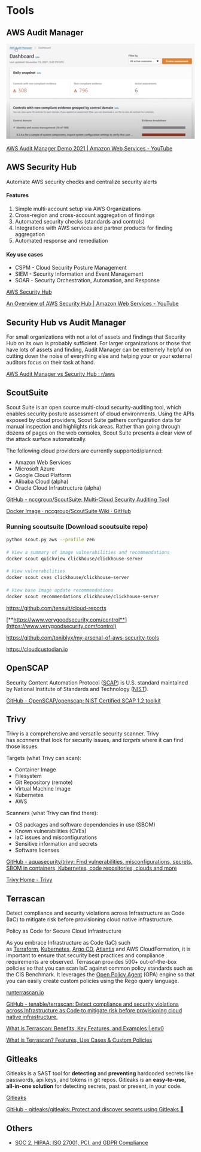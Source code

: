 # Tools

## AWS Audit Manager

![aws-audit-manager](../../../media/Screenshot%202023-12-08%20at%206.33.06PM.jpg)

[AWS Audit Manager Demo 2021 | Amazon Web Services - YouTube](https://www.youtube.com/watch?v=v2o1d76ZSf8&ab_channel=AmazonWebServices)

## AWS Security Hub

Automate AWS security checks and centralize security alerts

#### Features

1. Simple multi-account setup via AWS Organizations
2. Cross-region and cross-account aggregation of findings
3. Automated security checks (standards and controls)
4. Integrations with AWS services and partner products for finding aggregation
5. Automated response and remediation

#### Key use cases

- CSPM - Cloud Security Posture Management
- SIEM - Security Information and Event Management
- SOAR - Security Orchestration, Automation, and Response

[AWS Security Hub](https://aws.amazon.com/security-hub/)

[An Overview of AWS Security Hub | Amazon Web Services - YouTube](https://www.youtube.com/watch?v=oBac-GAoZJ8&ab_channel=AmazonWebServices)

## Security Hub vs Audit Manager

For small organizations with not a lot of assets and findings that Security Hub on its own is probably sufficient. For larger organizations or those that have lots of assets and finding, Audit Manager can be extremely helpful on cutting down the noise of everything else and helping your or your external auditors focus on their task at hand.

[AWS Audit Manager vs Security Hub : r/aws](https://www.reddit.com/r/aws/comments/w55i9m/aws_audit_manager_vs_security_hub/)

## ScoutSuite

Scout Suite is an open source multi-cloud security-auditing tool, which enables security posture assessment of cloud environments. Using the APIs exposed by cloud providers, Scout Suite gathers configuration data for manual inspection and highlights risk areas. Rather than going through dozens of pages on the web consoles, Scout Suite presents a clear view of the attack surface automatically.

The following cloud providers are currently supported/planned:

- Amazon Web Services
- Microsoft Azure
- Google Cloud Platform
- Alibaba Cloud (alpha)
- Oracle Cloud Infrastructure (alpha)

[GitHub - nccgroup/ScoutSuite: Multi-Cloud Security Auditing Tool](https://github.com/nccgroup/ScoutSuite)

[Docker Image · nccgroup/ScoutSuite Wiki · GitHub](https://github.com/nccgroup/ScoutSuite/wiki/Docker-Image)

### Running scoutsuite (Download scoutsuite repo)

```bash
python scout.py aws --profile zen

# View a summary of image vulnerabilities and recommendations
docker scout quickview clickhouse/clickhouse-server

# View vulnerabilities
docker scout cves clickhouse/clickhouse-server

# View base image update recommendations
docker scout recommendations clickhouse/clickhouse-server
```

https://github.com/tensult/cloud-reports

[**https://www.verygoodsecurity.com/control**](https://www.verygoodsecurity.com/control)

https://github.com/toniblyx/my-arsenal-of-aws-security-tools

https://cloudcustodian.io

## OpenSCAP

Security Content Automation Protocol ([SCAP](https://www.open-scap.org/#)) is U.S. standard maintained by National Institute of Standards and Technology ([NIST](https://www.open-scap.org/#)).

[GitHub - OpenSCAP/openscap: NIST Certified SCAP 1.2 toolkit](https://github.com/OpenSCAP/openscap)

## Trivy

Trivy is a comprehensive and versatile security scanner. Trivy has _scanners_ that look for security issues, and _targets_ where it can find those issues.

Targets (what Trivy can scan):

- Container Image
- Filesystem
- Git Repository (remote)
- Virtual Machine Image
- Kubernetes
- AWS

Scanners (what Trivy can find there):

- OS packages and software dependencies in use (SBOM)
- Known vulnerabilities (CVEs)
- IaC issues and misconfigurations
- Sensitive information and secrets
- Software licenses

[GitHub - aquasecurity/trivy: Find vulnerabilities, misconfigurations, secrets, SBOM in containers, Kubernetes, code repositories, clouds and more](https://github.com/aquasecurity/trivy)

[Trivy Home - Trivy](https://trivy.dev/)

## Terrascan

Detect compliance and security violations across Infrastructure as Code (IaC) to mitigate risk before provisioning cloud native infrastructure.

Policy as Code for Secure Cloud Infrastructure

As you embrace Infrastructure as Code (IaC) such as [Terraform](https://www.terraform.io/), [Kubernetes](https://kubernetes.io/), [Argo CD](https://argo-cd.readthedocs.io/en/stable/), [Atlantis](https://www.runatlantis.io/) and AWS CloudFormation, it is important to ensure that security best practices and compliance requirements are observed. Terrascan provides 500+ out-of-the-box policies so that you can scan IaC against common policy standards such as the CIS Benchmark. It leverages the [Open Policy Agent](https://www.openpolicyagent.org/) (OPA) engine so that you can easily create custom policies using the Rego query language.

[runterrascan.io](https://runterrascan.io/)

[GitHub - tenable/terrascan: Detect compliance and security violations across Infrastructure as Code to mitigate risk before provisioning cloud native infrastructure.](https://github.com/tenable/terrascan)

[What is Terrascan: Benefits, Key Features, and Examples | env0](https://www.env0.com/blog/best-iac-scan-tools-what-is-terrascan)

[What is Terrascan? Features, Use Cases & Custom Policies](https://spacelift.io/blog/what-is-terrascan)

## Gitleaks

Gitleaks is a SAST tool for **detecting** and **preventing** hardcoded secrets like passwords, api keys, and tokens in git repos. Gitleaks is an **easy-to-use, all-in-one solution** for detecting secrets, past or present, in your code.

[Gitleaks](https://gitleaks.io/)

[GitHub - gitleaks/gitleaks: Protect and discover secrets using Gitleaks 🔑](https://github.com/gitleaks/gitleaks)

## Others

- [SOC 2, HIPAA, ISO 27001, PCI, and GDPR Compliance](https://www.vanta.com/)
